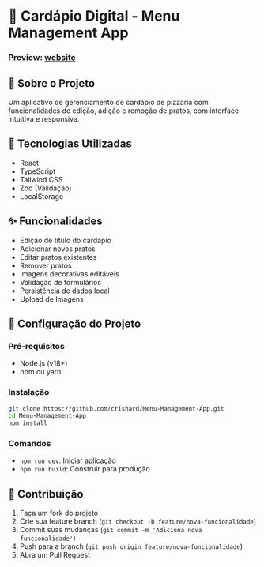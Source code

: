# 🍕 Cardápio Digital - Menu Management App

### Preview: [website](https://menu-management-app.vercel.app/)

## 📝 Sobre o Projeto

Um aplicativo de gerenciamento de cardápio de pizzaria com funcionalidades de edição, adição e remoção de pratos, com interface intuitiva e responsiva.

## 🚀 Tecnologias Utilizadas

- React
- TypeScript
- Tailwind CSS
- Zod (Validação)
- LocalStorage

## ✨ Funcionalidades

- Edição de título do cardápio
- Adicionar novos pratos
- Editar pratos existentes
- Remover pratos
- Imagens decorativas editáveis
- Validação de formulários
- Persistência de dados local
- Upload de Imagens

## 🔧 Configuração do Projeto

### Pré-requisitos

- Node.js (v18+)
- npm ou yarn

### Instalação

```bash
git clone https://github.com/crishard/Menu-Management-App.git
cd Menu-Management-App
npm install
```

### Comandos

- `npm run dev`: Iniciar aplicação
- `npm run build`: Construir para produção

## 🌟 Contribuição

1. Faça um fork do projeto
2. Crie sua feature branch (`git checkout -b feature/nova-funcionalidade`)
3. Commit suas mudanças (`git commit -m 'Adiciona nova funcionalidade'`)
4. Push para a branch (`git push origin feature/nova-funcionalidade`)
5. Abra um Pull Request
